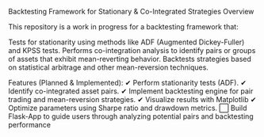 Backtesting Framework for Stationary & Co-Integrated Strategies Overview

This repository is a work in progress for a backtesting framework that:

Tests for stationarity using methods like ADF (Augmented Dickey-Fuller) and KPSS tests.
Performs co-integration analysis to identify pairs or groups of assets that exhibit mean-reverting behavior.
Backtests strategies based on statistical arbitrage and other mean-reversion techniques.

Features (Planned & Implemented):
✔ Perform stationarity tests (ADF).
✔ Identify co-integrated asset pairs.
✔ Implement backtesting engine for pair trading and mean-reversion strategies.
✔ Visualize results with Matplotlib
✔ Optimize parameters using Sharpe ratio and drawdown metrics.
⬜ Build Flask-App to guide users through analyzing potential pairs and backtesting performance
